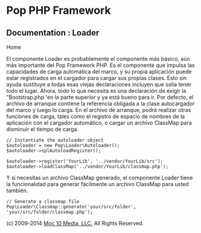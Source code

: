 Pop PHP Framework
=================

Documentation : Loader
----------------------

Home

El componente Loader es probablemente el componente más básico, aún más
importante del Pop Framework PHP. Es el componente que impulsa las
capacidades de carga automática del marco, y su propia aplicación puede
estar registrados en el cargador para cargar sus propias clases. Esto
sin ayuda sustituye a todas esas viejas declaraciones incluyen que solía
tener todo el lugar. Ahora, todo lo que necesita es una declaración de
exigir la "Bootstrap.php 'en la parte superior y ya está bueno para ir.
Por defecto, el archivo de arranque contiene la referencia obligada a la
clase autocargador del marco y luego lo carga. En el archivo de
arranque, podrá realizar otras funciones de carga, tales como el
registro de espacio de nombres de la aplicación con el cargador
automático, o cargar un archivo ClassMap para disminuir el tiempo de
carga.

    // Instantiate the autoloader object
    $autoloader = new Pop\Loader\Autoloader();
    $autoloader->splAutoloadRegister();

    $autoloader->register('YourLib', '../vendor/YourLib/src');
    $autoloader->loadClassMap('../vendor/YourLib/classmap.php');

Y si necesitas un archivo ClassMap generado, el componente Loader tiene
la funcionalidad para generar fácilmente un archivo ClassMap para usted
también.

    // Generate a classmap file
    Pop\Loader\Classmap::generate('your/src/folder', 'your/src/folder/classmap.php');

\(c) 2009-2014 [Moc 10 Media, LLC.](http://www.moc10media.com) All
Rights Reserved.
